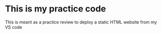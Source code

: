 # This is my practice code

This is meant as a practice review to deploy a static HTML website from my VS code
